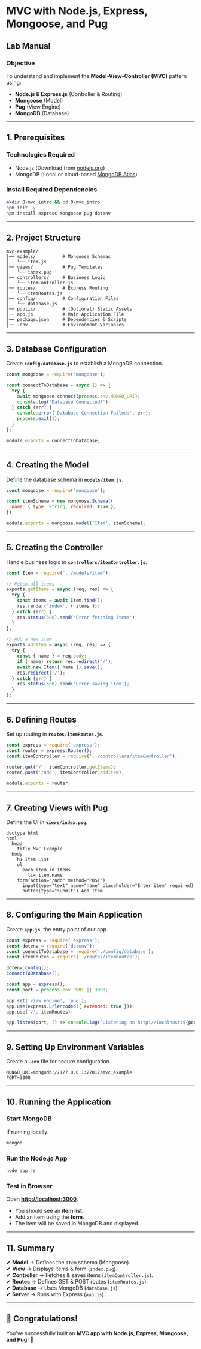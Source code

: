 # **MVC with Node.js, Express, Mongoose, and Pug**

## **Lab Manual**

### **Objective**

To understand and implement the **Model-View-Controller (MVC)** pattern using:

- **Node.js & Express.js** (Controller & Routing)
- **Mongoose** (Model)
- **Pug** (View Engine)
- **MongoDB** (Database)

---

## **1. Prerequisites**

### **Technologies Required**

- Node.js (Download from [nodejs.org](https://nodejs.org/))
- MongoDB (Local or cloud-based [MongoDB Atlas](https://www.mongodb.com/cloud/atlas))

### **Install Required Dependencies**

```sh
mkdir 0-mvc_intro && cd 0-mvc_intro
npm init -y
npm install express mongoose pug dotenv
```

---

## **2. Project Structure**

```
mvc-example/
│── models/          # Mongoose Schemas
│   └── item.js
│── views/           # Pug Templates
│   └── index.pug
│── controllers/     # Business Logic
│   └── itemController.js
│── routes/          # Express Routing
│   └── itemRoutes.js
│── config/          # Configuration Files
│   └── database.js
│── public/          # (Optional) Static Assets
│── app.js           # Main Application File
│── package.json     # Dependencies & Scripts
│── .env             # Environment Variables
```

---

## **3. Database Configuration**

Create **`config/database.js`** to establish a MongoDB connection.

```js
const mongoose = require('mongoose');

const connectToDatabase = async () => {
  try {
    await mongoose.connect(process.env.MONGO_URI);
    console.log('Database Connected!');
  } catch (err) {
    console.error('Database Connection Failed:', err);
    process.exit(1);
  }
};

module.exports = connectToDatabase;
```

---

## **4. Creating the Model**

Define the database schema in **`models/item.js`**.

```js
const mongoose = require('mongoose');

const itemSchema = new mongoose.Schema({
  name: { type: String, required: true },
});

module.exports = mongoose.model('Item', itemSchema);
```

---

## **5. Creating the Controller**

Handle business logic in **`controllers/itemController.js`**.

```js
const Item = require('../models/item');

// Fetch all items
exports.getItems = async (req, res) => {
  try {
    const items = await Item.find();
    res.render('index', { items });
  } catch (err) {
    res.status(500).send('Error fetching items');
  }
};

// Add a new item
exports.addItem = async (req, res) => {
  try {
    const { name } = req.body;
    if (!name) return res.redirect('/');
    await new Item({ name }).save();
    res.redirect('/');
  } catch (err) {
    res.status(500).send('Error saving item');
  }
};
```

---

## **6. Defining Routes**

Set up routing in **`routes/itemRoutes.js`**.

```js
const express = require('express');
const router = express.Router();
const itemController = require('../controllers/itemController');

router.get('/', itemController.getItems);
router.post('/add', itemController.addItem);

module.exports = router;
```

---

## **7. Creating Views with Pug**

Define the UI in **`views/index.pug`**.

```pug
doctype html
html
  head
    title MVC Example
  body
    h1 Item List
    ul
      each item in items
        li= item.name
    form(action="/add" method="POST")
      input(type="text" name="name" placeholder="Enter item" required)
      button(type="submit") Add Item
```

---

## **8. Configuring the Main Application**

Create **`app.js`**, the entry point of our app.

```js
const express = require('express');
const dotenv = require('dotenv');
const connectToDatabase = require('./config/database');
const itemRoutes = require('./routes/itemRoutes');

dotenv.config();
connectToDatabase();

const app = express();
const port = process.env.PORT || 3000;

app.set('view engine', 'pug');
app.use(express.urlencoded({ extended: true }));
app.use('/', itemRoutes);

app.listen(port, () => console.log(`Listening on http://localhost:${port}`));
```

---

## **9. Setting Up Environment Variables**

Create a **`.env`** file for secure configuration.

```
MONGO_URI=mongodb://127.0.0.1:27017/mvc_example
PORT=3000
```

---

## **10. Running the Application**

### **Start MongoDB**

If running locally:

```sh
mongod
```

### **Run the Node.js App**

```sh
node app.js
```

### **Test in Browser**

Open **[http://localhost:3000](http://localhost:3000)**.

- You should see an **item list**.
- Add an item using the **form**.
- The item will be saved in MongoDB and displayed.

---

## **11. Summary**

✔ **Model** → Defines the `Item` schema (Mongoose).  
✔ **View** → Displays items & form (`index.pug`).  
✔ **Controller** → Fetches & saves items (`itemController.js`).  
✔ **Routes** → Defines GET & POST routes (`itemRoutes.js`).  
✔ **Database** → Uses MongoDB (`database.js`).  
✔ **Server** → Runs with Express (`app.js`).

---

## 🎉 **Congratulations!**

You've successfully built an **MVC app with Node.js, Express, Mongoose, and Pug**! 🚀
